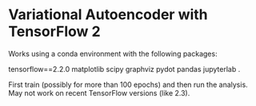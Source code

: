 # Variational Autoencoder with TensorFlow 2

Works using a conda environment with the following packages: 

tensorflow==2.2.0 matplotlib scipy graphviz pydot pandas jupyterlab .

First train (possibly for more than 100 epochs) and then run the analysis. May not work on recent TensorFlow versions (like 2.3).
